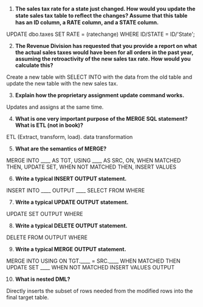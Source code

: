 1. **The sales tax rate for a state just changed. How would you update the state sales tax table to reﬂect the changes? Assume that this table has an ID column, a RATE column, and a STATE column.**

UPDATE dbo.taxes
  SET RATE = (ratechange)
WHERE ID/STATE = ID/'State';

2. **The Revenue Division has requested that you provide a report on what the actual sales taxes would have been for all orders in the past year, assuming the retroactivity of the new sales tax rate. How would you calculate this?**

Create a new table with SELECT INTO with the data from the old table and update the new table with the new sales tax.

3. **Explain how the proprietary assignment update command works.**

Updates and assigns at the same time.

4. **What is one very important purpose of the MERGE SQL statement? What is ETL (not in book)?**

ETL (Extract, transform, load). data transformation

5. **What are the semantics of MERGE?**

MERGE INTO ____ AS TGT, USING ____ AS SRC, ON, WHEN MATCHED THEN, UPDATE SET, WHEN NOT MATCHED THEN, INSERT VALUES

6. **Write a typical INSERT OUTPUT statement.**

INSERT INTO ____
  OUTPUT ____
    SELECT
    FROM
    WHERE

7. **Write a typical UPDATE OUTPUT statement.**

UPDATE
  SET
OUTPUT
WHERE

8. **Write a typical DELETE OUTPUT statement.**

DELETE FROM
  OUTPUT
WHERE

9. **Write a typical MERGE OUTPUT statement.**

MERGE INTO
USING
  ON TGT.____ = SRC.____
WHEN MATCHED THEN
  UPDATE SET ____
WHEN NOT MATCHED
  INSERT
  VALUES
OUTPUT 

10. **What is nested DML?**

Directly inserts the subset of rows needed from the modified rows into the final target table.
